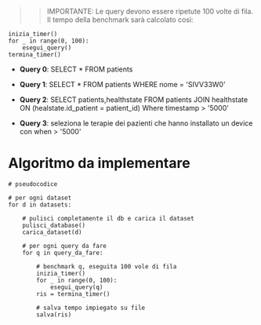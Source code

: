 >> IMPORTANTE:
Le query devono essere ripetute 100 volte di fila.
Il tempo della benchmark sarà calcolato così:

```
inizia_timer()
for _ in range(0, 100):
    esegui_query()
termina_timer()
```

* **Query 0**: SELECT * FROM patients

* **Query 1**: SELECT * FROM patients WHERE nome = 'SIVV33W0'

* **Query 2**: SELECT patients,healthstate FROM patients JOIN healthstate ON (healstate.id_patient = patient_id) Where timestamp > '5000'

* **Query 3**: seleziona le terapie dei pazienti che hanno installato un device con when > '5000'

# Algoritmo da implementare

```
# pseudocodice

# per ogni dataset
for d in datasets:

    # pulisci completamente il db e carica il dataset
    pulisci_database()
    carica_dataset(d)

    # per ogni query da fare
    for q in query_da_fare:
        
        # benchmark q, eseguita 100 vole di fila
        inizia_timer()
        for _ in range(0, 100):
            esegui_query(q)
        ris = termina_timer()

        # salva tempo impiegato su file
        salva(ris)
```
